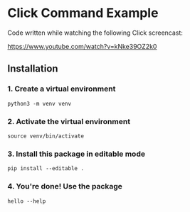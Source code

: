 # Click Command Example

Code written while watching the following Click screencast:

<https://www.youtube.com/watch?v=kNke39OZ2k0>

## Installation

### 1. Create a virtual environment

`python3 -m venv venv`

### 2. Activate the virtual environment

`source venv/bin/activate`

### 3. Install this package in editable mode

`pip install --editable .`

### 4. You're done! Use the package

`hello --help`